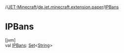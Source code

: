 //[JET-Minecraft](../../index.md)/[de.jet.minecraft.extension.paper](index.md)/[IPBans](-i-p-bans.md)

# IPBans

[jvm]\
val [IPBans](-i-p-bans.md): [Set](https://kotlinlang.org/api/latest/jvm/stdlib/kotlin.collections/-set/index.html)&lt;[String](https://kotlinlang.org/api/latest/jvm/stdlib/kotlin/-string/index.html)&gt;
